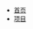 <!-- docs/_sidebar.md -->

<!-- * [首页](README)
* [项目](intro)
* 知识库
    * [工具链](knowledge/toolchain.md)
    * [深度学习](knowledge/deep_learning.md)
    * [卷积](knowledge/convolution.md)
* 暑研
    * [工作进展](summer/work.md)
    * [计划安排](summer/plan.md)
    * [结题答辩](summer/outcome.md)
    * [结题答辩](summer/outcome.md)
* [指南](guide) -->

* [首页](README)
* [项目](Routine)
<!-- * 知识库
    * [工具链](knowledge/toolchain.md)
    * [深度学习](knowledge/deep_learning.md)
    * [卷积](knowledge/convolution.md)
* 暑研
    * [工作进展](summer/work.md)
    * [计划安排](summer/plan.md)
    * [结题答辩](summer/outcome.md)
    * [结题答辩](summer/outcome.md)
* [指南](guide) -->
